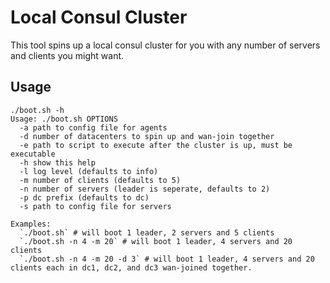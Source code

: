 # Local Consul Cluster

This tool spins up a local consul cluster for you with any number of servers and clients you might want.

## Usage

```
./boot.sh -h
Usage: ./boot.sh OPTIONS
  -a path to config file for agents
  -d number of datacenters to spin up and wan-join together
  -e path to script to execute after the cluster is up, must be executable
  -h show this help
  -l log level (defaults to info)
  -m number of clients (defaults to 5)
  -n number of servers (leader is seperate, defaults to 2)
  -p dc prefix (defaults to dc)
  -s path to config file for servers

Examples:
  `./boot.sh` # will boot 1 leader, 2 servers and 5 clients
  `./boot.sh -n 4 -m 20` # will boot 1 leader, 4 servers and 20 clients
  `./boot.sh -n 4 -m 20 -d 3` # will boot 1 leader, 4 servers and 20 clients each in dc1, dc2, and dc3 wan-joined together.
```
